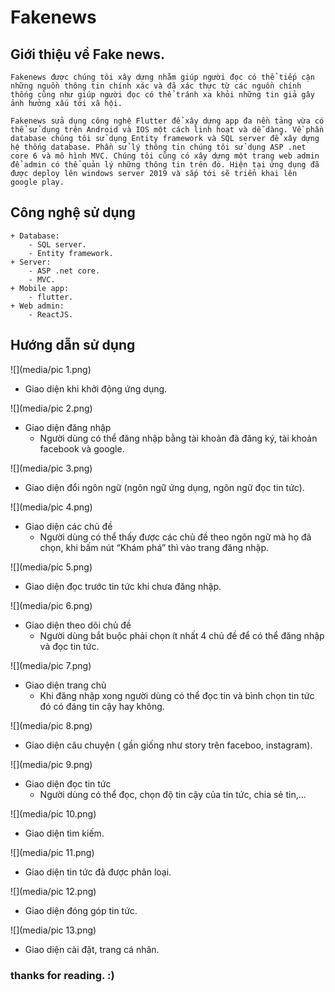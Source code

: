 # Fakenews 
## Giới thiệu về Fake news.
```
Fakenews được chúng tôi xây dựng nhằm giúp người đọc có thể tiếp cận những nguồn thông tin chính xác và đã xác thực từ các nguồn chính thống cũng như giúp người đọc có thể tránh xa khỏi những tin giả gây ảnh hưởng xấu tới xã hội.

Fakenews sửa dụng công nghệ Flutter để xây dựng app đa nền tảng vừa có thể sử dụng trên Android và IOS một cách linh hoạt và dễ dàng. Về phần database chúng tôi sử dụng Entity framework và SQL server để xây dựng hệ thống database. Phần sử lý thông tin chúng tôi sử dụng ASP .net core 6 và mô hình MVC. Chúng tôi cũng có xây dựng một trang web admin để admin có thể quản lý những thông tin trên đó. Hiện tại ứng dụng đã được deploy lên windows server 2019 và sắp tới sẽ triển khai lên google play.
```

## Công nghệ sử dụng
```
+ Database:
    - SQL server.
    - Entity framework.
+ Server:
    - ASP .net core.
    - MVC.
+ Mobile app:
    - flutter.
+ Web admin:
    - ReactJS.
```

## Hướng dẫn sử dụng

![](media/pic 1.png)
+ Giao diện khi khởi động ứng dụng.

![](media/pic 2.png)
+ Giao diện đăng nhập
    - Người dùng có thể đăng nhập bằng tài khoản đã đăng ký, tài khoản facebook và google.

![](media/pic 3.png)
+ Giao diện đổi ngôn ngữ (ngôn ngữ ứng dụng, ngôn ngữ đọc tin tức).

![](media/pic 4.png)
+ Giao diện các chủ đề
    - Người dùng có thể thấy được các chủ đề theo ngôn ngữ mà họ đã chọn, khi bấm nút “Khám phá” thì vào trang đăng nhập.

![](media/pic 5.png)
+ Giao diện đọc trước tin tức khi chưa đăng nhập.

![](media/pic 6.png)
+ Giao diện theo dõi chủ đề
    - Người dùng bắt buộc phải chọn ít nhất 4 chủ đề để có thể đăng nhập và đọc tin tức.

![](media/pic 7.png)
+ Giao diện trang chủ
    - Khi đăng nhập xong người dùng có thể đọc tin và bình chọn tin tức đó có đáng tin cậy hay không.

![](media/pic 8.png)
+ Giao diện câu chuyện ( gần giống như story trên faceboo, instagram).

![](media/pic 9.png)
+ Giao diện đọc tin tức
    - Người dùng có thể đọc, chọn độ tin cậy của tin tức, chia sẻ tin,…

![](media/pic 10.png)
+ Giao diện tìm kiếm.

![](media/pic 11.png)
+ Giao diện tin tức đã được phân loại.

![](media/pic 12.png)
+ Giao diện đóng góp tin tức.

![](media/pic 13.png)
+ Giao diện cài đặt, trang cá nhân.

### thanks for reading. :)
